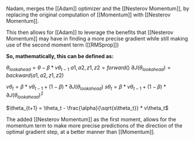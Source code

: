Nadam, merges the [[Adam]] optimizer and the [[Nesterov Momentum]], by replacing the original computation of [[Momentum]] with [[Nesterov Momentum]].

This then allows for [[Adam]] to leverage the benefits that [[Nesterov Momentum]] may have in finding a more precise gradient while still making use of the second moment term ([[RMSprop]])

**So, mathematically, this can be defined as:**

$\theta_{lookahead} = \theta - \beta *  v\theta_{t-1}$
$a1, a2, z1, z2 = forward()$
$∂J(\theta_{lookahead}) = backward(a1, a2, z1, z2)$

$v\theta_t = \beta * v\theta_{t-1} + ( 1 - \beta) * ∂J(\theta_{lookahead})$
$s\theta_t = \beta * v\theta_{t-1} + (1 - \beta) * ∂J(\theta_{lookahead})^2$

$\theta_{t+1} = \theta_t - \frac{\alpha}{\sqrt{s\theta_t}} * v\theta_t$

The added [[Nesterov Momentum]] as the first moment, allows for the momentum term to make more precise predictions of the direction of the optimal gradient step, at a better manner than [[Momentum]].
